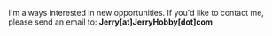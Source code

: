 I'm always interested in new opportunities. If you'd like to contact me, please send an email to: 
**Jerry[at]JerryHobby[dot]com**
